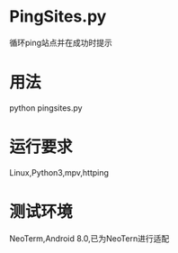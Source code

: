 # PingSites.py
循环ping站点并在成功时提示
# 用法
python pingsites.py
# 运行要求
Linux,Python3,mpv,httping
# 测试环境
NeoTerm,Android 8.0,已为NeoTern进行适配
